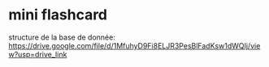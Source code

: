 # mini flashcard

structure de la base de donnée: https://drive.google.com/file/d/1MfuhyD9Fi8ELJR3PesBlFadKsw1dWQIj/view?usp=drive_link
